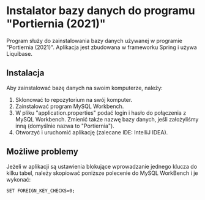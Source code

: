 # Instalator bazy danych do programu "Portiernia (2021)"

Program służy do zainstalowania bazy danych używanej w programie "Portiernia (2021)". Aplikacja jest zbudowana w frameworku Spring i używa Liquibase. 
## Instalacja
Aby zainstalować bazę danych na swoim komputerze, należy:

 1. Sklonować to repozytorium na swój komputer.
 2. Zainstalować program MySQL Workbench.
 3. W pliku "application.properties" podać login i hasło do połączenia z MySQL Workbench. Zmienić także nazwę bazy danych, jeśli założyliśmy inną 
 (domyślnie nazwa to "Portiernia").
 4. Otworzyć i uruchomić aplikację (zalecane IDE: IntelliJ IDEA).
 ## Możliwe problemy
 Jeżeli w aplikacji są ustawienia blokujące wprowadzanie jednego klucza do kilku tabel, należy skopiować poniższe polecenie do MySQL WorkBench i je wykonać:
 
`SET FOREIGN_KEY_CHECKS=0;`
